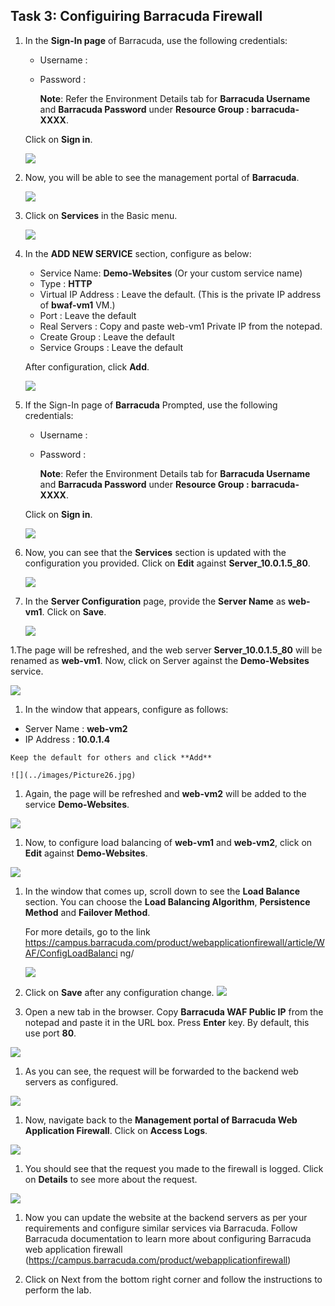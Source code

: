 ## Task 3: Configuiring Barracuda Firewall   
 
1. In the **Sign-In page** of Barracuda, use the following credentials:

   - Username : <inject key="Barracuda Username"></inject> 
   - Password : <inject key="Barracuda Password"></inject> 

        **Note**: Refer the Environment Details tab for **Barracuda Username** and **Barracuda Password** under **Resource Group : barracuda-XXXX**.

   Click on **Sign in**.

    ![](../images/Picture18.jpg)

1. Now, you will be able to see the management portal of **Barracuda**.

    ![](../images/Picture19.jpg)

1. Click on **Services** in the Basic menu.

    ![](../images/Picture20.jpg)

1. In the **ADD NEW SERVICE** section, configure as below:

   - Service Name: **Demo-Websites** (Or your custom service name)
   - Type : **HTTP**
   - Virtual IP Address : Leave the default. (This is the private IP address of **bwaf-vm1** VM.)
   - Port : Leave the default
   - Real Servers : Copy and paste web-vm1 Private IP from the notepad.
   - Create Group : Leave the default
   - Service Groups : Leave the default
    
   After configuration, click **Add**.
 
    ![](../images/Picture21.png)

1. If the Sign-In page of **Barracuda** Prompted, use the following credentials:

   - Username : <inject key="Barracuda Username"></inject> 
   - Password : <inject key="Barracuda Password"></inject>

        **Note**: Refer the Environment Details tab for **Barracuda Username** and **Barracuda Password** under **Resource Group : barracuda-XXXX**.

    Click on **Sign in**.
 
    ![](../images/Picture22.jpg)

1. Now, you can see that the **Services** section is updated with the configuration you provided. Click on **Edit** against **Server_10.0.1.5_80**.

    ![](../images/Picture23.png)

1. In the **Server Configuration** page, provide the **Server Name** as **web-vm1**. Click on **Save**.

    ![](../images/Picture24.jpg)
 
1.The page will be refreshed, and the web server **Server_10.0.1.5_80** will be renamed as **web-vm1**. Now, click on Server against the **Demo-Websites** service.

   ![](../images/Picture25.png)

1.	In the window that appears, configure as follows:

   - Server Name : **web-vm2**
   - IP Address : **10.0.1.4** 
    
    Keep the default for others and click **Add**

    ![](../images/Picture26.jpg)

1.	Again, the page will be refreshed and **web-vm2** will be added to the service **Demo-Websites**.

   ![](../images/Picture27.png)

1.	Now, to configure load balancing of **web-vm1** and **web-vm2**, click on **Edit** against **Demo-Websites**.

   ![](../images/Picture28.png)

1.	In the window that comes up, scroll down to see the **Load Balance** section. You can choose the **Load Balancing Algorithm**, **Persistence Method** and **Failover Method**.

    For more details, go to the link https://campus.barracuda.com/product/webapplicationfirewall/article/WAF/ConfigLoadBalanci ng/
    

    ![](../images/Picture29.png)

1.	Click on **Save** after any configuration change.
   ![](../images/Picture30.png)

1.	Open a new tab in the browser. Copy **Barracuda WAF Public IP** from the notepad and paste it in the URL box. Press **Enter** key. By default, this use port **80**.
   
   ![](../images/Picture31.png)

1.	As you can see, the request will be forwarded to the backend web servers as configured.
  
  ![](../images/Picture32.jpg)

1.	Now, navigate back to the **Management portal of Barracuda Web Application Firewall**. Click on **Access Logs**.

   ![](../images/Picture33.png)
    
1.	You should see that the request you made to the firewall is logged. Click on **Details** to see more about the request.

   ![](../images/Picture35.png)

1.	Now you can update the website at the backend servers as per your requirements and configure similar services via Barracuda. Follow Barracuda documentation to learn more about configuring Barracuda web application firewall (https://campus.barracuda.com/product/webapplicationfirewall)

1. Click on Next from the bottom right corner and follow the instructions to perform the lab.
